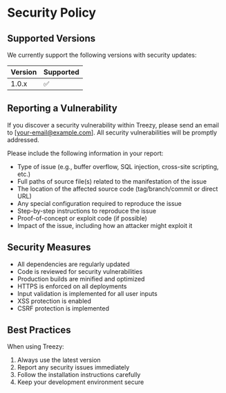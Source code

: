 # Security Policy

## Supported Versions

We currently support the following versions with security updates:

| Version | Supported          |
| ------- | ------------------ |
| 1.0.x   | :white_check_mark: |

## Reporting a Vulnerability

If you discover a security vulnerability within Treezy, please send an email to [your-email@example.com]. All security vulnerabilities will be promptly addressed.

Please include the following information in your report:
- Type of issue (e.g., buffer overflow, SQL injection, cross-site scripting, etc.)
- Full paths of source file(s) related to the manifestation of the issue
- The location of the affected source code (tag/branch/commit or direct URL)
- Any special configuration required to reproduce the issue
- Step-by-step instructions to reproduce the issue
- Proof-of-concept or exploit code (if possible)
- Impact of the issue, including how an attacker might exploit it

## Security Measures

- All dependencies are regularly updated
- Code is reviewed for security vulnerabilities
- Production builds are minified and optimized
- HTTPS is enforced on all deployments
- Input validation is implemented for all user inputs
- XSS protection is enabled
- CSRF protection is implemented

## Best Practices

When using Treezy:
1. Always use the latest version
2. Report any security issues immediately
3. Follow the installation instructions carefully
4. Keep your development environment secure 